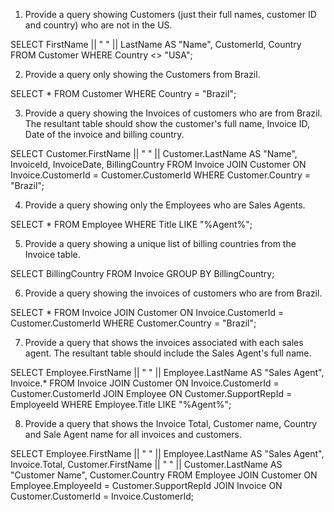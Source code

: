 1) Provide a query showing Customers (just their full names, customer ID and country) who are not in the US.

SELECT FirstName || " " || LastName AS "Name", CustomerId, Country FROM Customer
WHERE Country <> "USA";

2) Provide a query only showing the Customers from Brazil.

SELECT * FROM Customer
WHERE Country = "Brazil";

3) Provide a query showing the Invoices of customers who are from Brazil. The resultant table should show the customer's full name, Invoice ID, Date of the invoice and billing country.

SELECT Customer.FirstName || " " || Customer.LastName AS "Name", InvoiceId, InvoiceDate, BillingCountry FROM Invoice
JOIN Customer ON Invoice.CustomerId = Customer.CustomerId
WHERE Customer.Country = "Brazil";

4) Provide a query showing only the Employees who are Sales Agents.

SELECT * FROM Employee
WHERE Title LIKE "%Agent%";

5) Provide a query showing a unique list of billing countries from the Invoice table.

SELECT BillingCountry FROM Invoice
GROUP BY BillingCountry;

6) Provide a query showing the invoices of customers who are from Brazil.

SELECT * FROM Invoice
JOIN Customer ON Invoice.CustomerId = Customer.CustomerId
WHERE Customer.Country = "Brazil";

7) Provide a query that shows the invoices associated with each sales agent. The resultant table should include the Sales Agent's full name.

SELECT Employee.FirstName || " " || Employee.LastName AS "Sales Agent", Invoice.* FROM Invoice
JOIN Customer ON Invoice.CustomerId = Customer.CustomerId
JOIN Employee ON Customer.SupportRepId = EmployeeId
WHERE Employee.Title LIKE "%Agent%";

8) Provide a query that shows the Invoice Total, Customer name, Country and Sale Agent name for all invoices and customers.

SELECT Employee.FirstName || " " || Employee.LastName AS "Sales Agent", Invoice.Total, Customer.FirstName || " " || Customer.LastName AS "Customer Name", Customer.Country FROM Employee
JOIN Customer ON Employee.EmployeeId = Customer.SupportRepId
JOIN Invoice ON Customer.CustomerId = Invoice.CustomerId;





